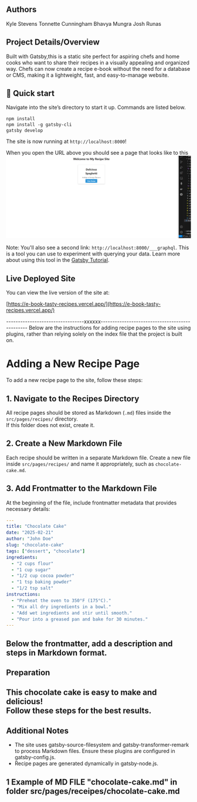 ## Authors
Kyle Stevens
Tonnette Cunningham
Bhavya Mungra
Josh Runas

## Project Details/Overview
Built with Gatsby,this is a static site perfect for aspiring chefs and home cooks who want to share their recipes in a visually appealing and organized way. Chefs can now create a recipe e-book without the need for a database or CMS, making it a lightweight, fast, and easy-to-manage website.


## 🚀 Quick start
Navigate into the site’s directory to start it up. Commands are listed below.
```shell
npm install
npm install -g gatsby-cli
gatsby develop
```
The site is now running at `http://localhost:8000`!

When you open the URL above you should see a page that looks like to this
![localhost](image.png)

Note: You'll also see a second link: `http://localhost:8000/___graphql`. This is a tool you can use to experiment with querying your data. Learn more about using this tool in the [Gatsby Tutorial](https://www.gatsbyjs.com/docs/tutorial/getting-started/part-4/#use-graphiql-to-explore-the-data-layer-and-write-graphql-queries).


## Live Deployed Site

You can view the live version of the site at:

[https://e-book-tasty-recipes.vercel.app/](https://e-book-tasty-recipes.vercel.app/)


---------------------------------xxxxxx-----------------------------------------------
Below are the instructions for adding recipe pages to the site using plugins, rather than relying solely on the index file that the project is built on.

# Adding a New Recipe Page

To add a new recipe page to the site, follow these steps:

## 1. Navigate to the Recipes Directory  
All recipe pages should be stored as Markdown (`.md`) files inside the `src/pages/recipes/` directory.  
If this folder does not exist, create it.

## 2. Create a New Markdown File  
Each recipe should be written in a separate Markdown file. Create a new file inside `src/pages/recipes/` and name it appropriately, such as `chocolate-cake.md`.

## 3. Add Frontmatter to the Markdown File  
At the beginning of the file, include frontmatter metadata that provides necessary details:

```yaml
---
title: "Chocolate Cake"
date: "2025-02-21"
author: "John Doe"
slug: "chocolate-cake"
tags: ["dessert", "chocolate"]
ingredients:
  - "2 cups flour"
  - "1 cup sugar"
  - "1/2 cup cocoa powder"
  - "1 tsp baking powder"
  - "1/2 tsp salt"
instructions:
  - "Preheat the oven to 350°F (175°C)."
  - "Mix all dry ingredients in a bowl."
  - "Add wet ingredients and stir until smooth."
  - "Pour into a greased pan and bake for 30 minutes."
---
```

Below the frontmatter, add a description and steps in Markdown format.
---
## Preparation
This chocolate cake is easy to make and delicious!  
Follow these steps for the best results.
---

## Additional Notes
- The site uses gatsby-source-filesystem and gatsby-transformer-remark to process Markdown files. Ensure these plugins are configured in gatsby-config.js.
- Recipe pages are generated dynamically in gatsby-node.js.

## 1 Example of MD FILE "chocolate-cake.md" in folder src/pages/receipes/chocolate-cake.md